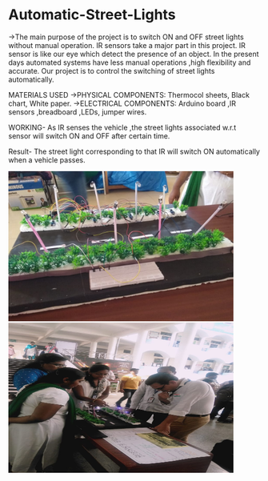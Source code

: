 # Automatic-Street-Lights
->The main purpose of the project is to switch ON and OFF street lights without manual operation.
IR sensors take a major part in this project.
IR sensor is like our eye which detect the presence of an object.
In the present days automated systems have less manual operations ,high flexibility and accurate.
Our project is to control the switching of street lights automatically.

MATERIALS USED
->PHYSICAL COMPONENTS:
  Thermocol sheets,
  Black chart,
  White paper.
->ELECTRICAL COMPONENTS:
  Arduino board ,IR sensors ,breadboard ,LEDs, jumper wires.
 
 WORKING-
 As IR senses the vehicle ,the street lights associated w.r.t sensor will switch ON and OFF after certain time.

  
 Result-
 The street light corresponding to that IR will switch ON automatically when a vehicle passes.
<div class="row">
  <img src="https://github.com/PoojyaSree/Automatic-Street-Lights/blob/main/project%20pic%201.jpg" width="450" height="300">&nbsp;
   <img src="https://github.com/PoojyaSree/Automatic-Street-Lights/blob/main/project%20pic%202.jpg" width="450" height="300">
  </div>
